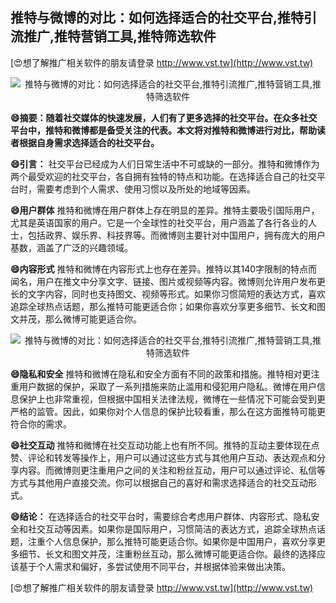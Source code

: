 ## **推特与微博的对比：如何选择适合的社交平台,推特引流推广,推特营销工具,推特筛选软件**

[😍想了解推广相关软件的朋友请登录 http://www.vst.tw](http://www.vst.tw)

 <center><img src="https://vst.tw/MP4/tuiguang/png/3.png" alt="推特与微博的对比：如何选择适合的社交平台,推特引流推广,推特营销工具,推特筛选软件"></center>

**😄摘要：随着社交媒体的快速发展，人们有了更多选择的社交平台。在众多社交平台中，推特和微博都是备受关注的代表。本文将对推特和微博进行对比，帮助读者根据自身需求选择适合的社交平台。**

**😄引言：**
社交平台已经成为人们日常生活中不可或缺的一部分。推特和微博作为两个最受欢迎的社交平台，各自拥有独特的特点和功能。在选择适合自己的社交平台时，需要考虑到个人需求、使用习惯以及所处的地域等因素。

**😄用户群体**
推特和微博在用户群体上存在明显的差异。推特主要吸引国际用户，尤其是英语国家的用户。它是一个全球性的社交平台，用户涵盖了各行各业的人士，包括政界、娱乐界、科技界等。而微博则主要针对中国用户，拥有庞大的用户基数，涵盖了广泛的兴趣领域。

**😄内容形式**
推特和微博在内容形式上也存在差异。推特以其140字限制的特点而闻名，用户在推文中分享文字、链接、图片或视频等内容。微博则允许用户发布更长的文字内容，同时也支持图文、视频等形式。如果你习惯简短的表达方式，喜欢追踪全球热点话题，那么推特可能更适合你；如果你喜欢分享更多细节、长文和图文并茂，那么微博可能更适合你。

 <center><img src="https://vst.tw/MP4/tuiguang/png/5.png" alt="推特与微博的对比：如何选择适合的社交平台,推特引流推广,推特营销工具,推特筛选软件"></center>

**😄隐私和安全**
推特和微博在隐私和安全方面有不同的政策和措施。推特相对更注重用户数据的保护，采取了一系列措施来防止滥用和侵犯用户隐私。微博在用户信息保护上也非常重视，但根据中国相关法律法规，微博在一些情况下可能会受到更严格的监管。因此，如果你对个人信息的保护比较看重，那么在这方面推特可能更符合你的需求。

**😄社交互动**
推特和微博在社交互动功能上也有所不同。推特的互动主要体现在点赞、评论和转发等操作上，用户可以通过这些方式与其他用户互动、表达观点和分享内容。而微博则更注重用户之间的关注和粉丝互动，用户可以通过评论、私信等方式与其他用户直接交流。你可以根据自己的喜好和需求选择适合的社交互动形式。

**😄结论：**
在选择适合的社交平台时，需要综合考虑用户群体、内容形式、隐私安全和社交互动等因素。如果你是国际用户，习惯简洁的表达方式，追踪全球热点话题，注重个人信息保护，那么推特可能更适合你。如果你是中国用户，喜欢分享更多细节、长文和图文并茂，注重粉丝互动，那么微博可能更适合你。最终的选择应该基于个人需求和偏好，多尝试使用不同平台，并根据体验来做出决策。

[😍想了解推广相关软件的朋友请登录 http://www.vst.tw](http://www.vst.tw)



